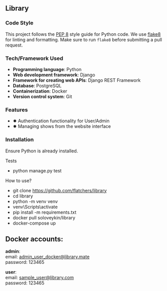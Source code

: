 ## Library

### Code Style

This project follows the [PEP 8](https://www.python.org/dev/peps/pep-0008/) style guide for Python code. We use [flake8](https://flake8.pycqa.org/en/latest/) for linting and formatting. Make sure to run `flake8` before submitting a pull request.

### Tech/Framework Used

- **Programming language**: Python
- **Web development framework**: Django
- **Framework for creating web APIs**: Django REST Framework
- **Database**: PostgreSQL
- **Containerization**: Docker
- **Version control system**: Git

### Features

- ✹ Authentication functionality for User/Admin
- ✹ Managing shows from the website interface

### Installation

Ensure Python is already installed.

Tests
  - python manage.py test 

How to use?
- git clone https://github.com/flatchers/library
- cd library
- python -m venv venv
- venv\Scripts\activate
- pip install -m requirements.txt
- docker pull soloveykin/library
- docker-compose up

## Docker accounts:
**admin**:<br> 
email: admin_user_docker@library.mate<br>
password: 123465

**user**:<br>
email: sample_user@library.com<br>
password: 123465

 
 

